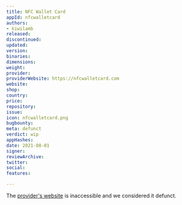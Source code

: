 ```yaml
---
title: NFC Wallet Card
appId: nfcwalletcard
authors:
- kiwilamb
released: 
discontinued: 
updated: 
version: 
binaries: 
dimensions: 
weight: 
provider: 
providerWebsite: https://nfcwalletcard.com
website: 
shop: 
country: 
price: 
repository: 
issue: 
icon: nfcwalletcard.png
bugbounty: 
meta: defunct
verdict: wip
appHashes: 
date: 2021-08-01
signer: 
reviewArchive: 
twitter: 
social: 
features: 

---
```


The [provider's website](https://nfcwalletcard.com) is inaccessible and we considered it defunct.